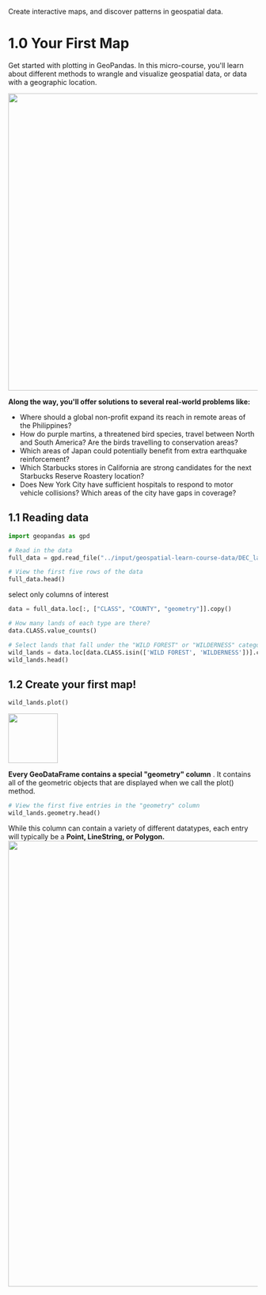 Create interactive maps, and discover patterns in geospatial data.
# 1.0 Your First Map
Get started with plotting in GeoPandas.
In this micro-course, you'll learn about different methods to wrangle and visualize geospatial data, or data with a geographic location.

<img src="https://user-images.githubusercontent.com/51888893/217288307-81b34ec3-3b70-4be2-80d3-a66d24540870.png" width=600px>

****Along the way, you'll offer solutions to several real-world problems like:****

- Where should a global non-profit expand its reach in remote areas of the Philippines?
- How do purple martins, a threatened bird species, travel between North and South America? Are the birds travelling to conservation areas?
- Which areas of Japan could potentially benefit from extra earthquake reinforcement?
- Which Starbucks stores in California are strong candidates for the next Starbucks Reserve Roastery location?
- Does New York City have sufficient hospitals to respond to motor vehicle collisions? Which areas of the city have gaps in coverage?
## 1.1 Reading data
```py
import geopandas as gpd
```
```py
# Read in the data
full_data = gpd.read_file("../input/geospatial-learn-course-data/DEC_lands/DEC_lands/DEC_lands.shp")

# View the first five rows of the data
full_data.head()
```
select only columns of interest
```py
data = full_data.loc[:, ["CLASS", "COUNTY", "geometry"]].copy()
```
```py
# How many lands of each type are there?
data.CLASS.value_counts()
```
```py
# Select lands that fall under the "WILD FOREST" or "WILDERNESS" category
wild_lands = data.loc[data.CLASS.isin(['WILD FOREST', 'WILDERNESS'])].copy()
wild_lands.head()
```
## 1.2 Create your first map!
```py
wild_lands.plot()
```
<img src="https://user-images.githubusercontent.com/51888893/217291124-884a3146-e735-43e8-854e-db9e933ea60f.png" width=100px>

****Every GeoDataFrame contains a special "geometry" column**** . It contains all of the geometric objects that are displayed when we call the plot() method.
```py
# View the first five entries in the "geometry" column
wild_lands.geometry.head()
```
While this column can contain a variety of different datatypes, each entry will typically be a ****Point, LineString, or Polygon.****
<img src="https://user-images.githubusercontent.com/51888893/217291656-43f90d10-507a-4709-a3e8-40fff76bc25c.png" width=900px>
